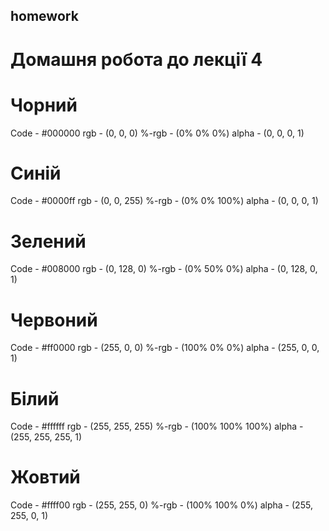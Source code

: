 ## homework
# Домашня робота до лекції 4
       
# Чорний 
Code   - #000000
rgb    - (0, 0, 0)
%-rgb  - (0% 0% 0%)
alpha       - (0, 0, 0, 1)
# Синій
Code   - #0000ff
rgb    - (0, 0, 255)
%-rgb  - (0% 0% 100%)
alpha  - (0, 0, 0, 1)
# Зелений
Code   - #008000
rgb    - (0, 128, 0)
%-rgb  - (0% 50% 0%)
alpha  - (0, 128, 0, 1)
# Червоний
Code   - #ff0000
rgb    - (255, 0, 0)
%-rgb  - (100% 0% 0%)
alpha  - (255, 0, 0, 1)
# Білий
Code   - #ffffff
rgb    - (255, 255, 255)
%-rgb  - (100% 100% 100%)
alpha  - (255, 255, 255, 1)
# Жовтий
Code   - #ffff00
rgb    - (255, 255, 0)
%-rgb  - (100% 100% 0%)
alpha  - (255, 255, 0, 1)



